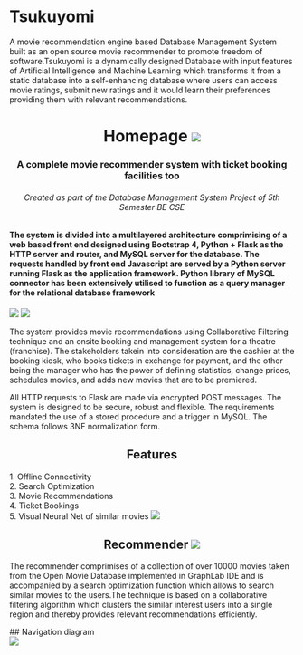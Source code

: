 # Tsukuyomi
A movie recommendation engine based Database Management System built as an open source movie recommender to promote freedom of software.Tsukuyomi is a dynamically designed Database with input features of Artificial Intelligence and Machine Learning which transforms it from a static database into a self-enhancing database where users can access movie ratings, submit new ratings and it would learn their preferences providing them with relevant recommendations. 
<h1 align="center">
  Homepage
  <img src="https://github.com/vgaurav3011/Tsukuyomi/blob/master/pics/Homepage.png"/>
</h1>
<h3 align="center">A complete movie recommender system with ticket booking facilities too</h5>
<h6 align="center">Created as part of the Database Management System Project of 5th Semester BE CSE</h6> 
<h4 p align="left">
The system is divided into a multilayered architecture comprimising of a web based front end designed using Bootstrap 4, Python + Flask as the HTTP server and router, and MySQL server for the database. The requests handled by front end Javascript are served by a Python server running Flask as the application framework. Python library of MySQL connector has been extensively utilised to function as a query manager for the relational database framework
</p>
</h4>
<img src="https://github.com/vgaurav3011/Tsukuyomi/blob/master/pics/Login_Page.png"/>
<img src="https://github.com/vgaurav3011/Tsukuyomi/blob/master/pics/Sign_Up.png"/>

<p align="left">
The system provides movie recommendations using Collaborative Filtering technique and an onsite booking and management system for a theatre (franchise). The stakeholders takein into consideration are the cashier at the booking kiosk, who books tickets in exchange for payment, and the other being the manager who has the power of defining statistics, change prices, schedules movies, and adds new movies that are to be premiered.
</p>
<p align="left">
All HTTP requests to Flask are made via encrypted POST messages. The system is designed to be secure, robust and flexible. The requirements mandated the use of a stored procedure and a trigger in MySQL. The schema follows 3NF normalization form.
</p>
<h2 align="center">
  Features
</h2>
<p align="left">
  1. Offline Connectivity<br>
  2. Search Optimization<br>
  3. Movie Recommendations<br>
  4. Ticket Bookings<br>
  5. Visual Neural Net of similar movies
<img src="https://github.com/vgaurav3011/Tsukuyomi/blob/master/pics/Functionalities.png"/>
<h2 align="center">
  Recommender
  <img src="https://github.com/vgaurav3011/Tsukuyomi/blob/master/pics/Movie_Recommender_View.png"/>
</h2>
<p align="left">
  The recommender comprimises of a collection of over 10000 movies taken from the Open Movie Database implemented in GraphLab IDE and is accompanied by a search optimization function which allows to search similar movies to the users.The technique is based on a collaborative filtering algorithm which clusters the similar interest users into a single region and thereby provides relevant recommendations efficiently.
</p>
## Navigation diagram
<br>
<img src="https://github.com/vgaurav3011/Tsukuyomi/blob/master/pics/nav.jpg"/>
  

